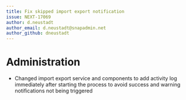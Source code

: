 ```yaml
---
title: Fix skipped import export notification
issue: NEXT-17069
author: d.neustadt
author_email: d.neustadt@snapadmin.net 
author_github: dneustadt
---
```

# Administration
* Changed import export service and components to add activity log immediately after starting the process to avoid success and warning notifications not being triggered
